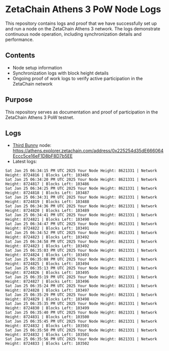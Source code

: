 # ZetaChain Athens 3 PoW Node Logs
This repository contains logs and proof that we have successfully set up and run a node on the ZetaChain Athens 3 network. The logs demonstrate continuous node operation, including synchronization details and performance.

## Contents
- Node setup information
- Synchronization logs with block height details
- Ongoing proof of work logs to verify active participation in the ZetaChain network

## Purpose
This repository serves as documentation and proof of participation in the ZetaChain Athens 3 PoW testnet.

## Logs

- [Third Bunny](https://thirdbunny.xyz/) node: https://athens.explorer.zetachain.com/address/0x225254d35dE666064Eccc5ce16eF1D8bF8D7b5EE
- Latest logs:
```
Sat Jan 25 06:34:15 PM UTC 2025 Your Node Height: 8621331 | Network Height: 8724816 | Blocks Left: 103485
Sat Jan 25 06:34:20 PM UTC 2025 Your Node Height: 8621331 | Network Height: 8724817 | Blocks Left: 103486
Sat Jan 25 06:34:25 PM UTC 2025 Your Node Height: 8621331 | Network Height: 8724818 | Blocks Left: 103487
Sat Jan 25 06:34:31 PM UTC 2025 Your Node Height: 8621331 | Network Height: 8724819 | Blocks Left: 103488
Sat Jan 25 06:34:36 PM UTC 2025 Your Node Height: 8621331 | Network Height: 8724820 | Blocks Left: 103489
Sat Jan 25 06:34:41 PM UTC 2025 Your Node Height: 8621331 | Network Height: 8724821 | Blocks Left: 103490
Sat Jan 25 06:34:47 PM UTC 2025 Your Node Height: 8621331 | Network Height: 8724822 | Blocks Left: 103491
Sat Jan 25 06:34:52 PM UTC 2025 Your Node Height: 8621331 | Network Height: 8724823 | Blocks Left: 103492
Sat Jan 25 06:34:58 PM UTC 2025 Your Node Height: 8621331 | Network Height: 8724823 | Blocks Left: 103492
Sat Jan 25 06:35:03 PM UTC 2025 Your Node Height: 8621331 | Network Height: 8724824 | Blocks Left: 103493
Sat Jan 25 06:35:08 PM UTC 2025 Your Node Height: 8621331 | Network Height: 8724825 | Blocks Left: 103494
Sat Jan 25 06:35:13 PM UTC 2025 Your Node Height: 8621331 | Network Height: 8724826 | Blocks Left: 103495
Sat Jan 25 06:35:19 PM UTC 2025 Your Node Height: 8621331 | Network Height: 8724827 | Blocks Left: 103496
Sat Jan 25 06:35:24 PM UTC 2025 Your Node Height: 8621331 | Network Height: 8724828 | Blocks Left: 103497
Sat Jan 25 06:35:29 PM UTC 2025 Your Node Height: 8621331 | Network Height: 8724829 | Blocks Left: 103498
Sat Jan 25 06:35:35 PM UTC 2025 Your Node Height: 8621331 | Network Height: 8724830 | Blocks Left: 103499
Sat Jan 25 06:35:40 PM UTC 2025 Your Node Height: 8621331 | Network Height: 8724831 | Blocks Left: 103500
Sat Jan 25 06:35:45 PM UTC 2025 Your Node Height: 8621331 | Network Height: 8724832 | Blocks Left: 103501
Sat Jan 25 06:35:50 PM UTC 2025 Your Node Height: 8621331 | Network Height: 8724832 | Blocks Left: 103501
Sat Jan 25 06:35:56 PM UTC 2025 Your Node Height: 8621331 | Network Height: 8724833 | Blocks Left: 103502
```
